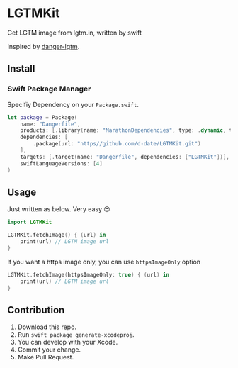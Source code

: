 # LGTMKit
Get LGTM image from lgtm.in, written by swift

Inspired by [danger-lgtm](https://github.com/leonhartX/danger-lgtm).

## Install

### Swift Package Manager

Specifiy Dependency on your `Package.swift`.

```swift
let package = Package(
    name: "Dangerfile",
    products: [.library(name: "MarathonDependencies", type: .dynamic, targets: ["Dangerfile"])],
    dependencies: [
        .package(url: "https//github.com/d-date/LGTMKit.git")
    ],
    targets: [.target(name: "Dangerfile", dependencies: ["LGTMKit"])],
    swiftLanguageVersions: [4]
)
```

## Usage

Just written as below. Very easy 😎

```swift
import LGTMKit

LGTMKit.fetchImage() { (url) in
    print(url) // LGTM image url
}
```

If you want a https image only, you can use `httpsImageOnly` option

```swift
LGTMKit.fetchImage(httpsImageOnly: true) { (url) in
    print(url) // LGTM image url
}

```

## Contribution

1. Download this repo.
2. Run `swift package generate-xcodeproj`.
3. You can develop with your Xcode.
4. Commit your change. 
5. Make Pull Request.